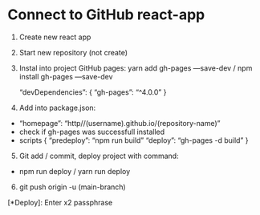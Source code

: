 # Connect to GitHub react-app

1) Create new react app
2) Start new repository (not create)
3) Instal into project GitHub pages:
   yarn add gh-pages —save-dev / npm install gh-pages —save-dev

   “devDependencies”: {
   “gh-pages”: “^4.0.0”
   }

4) Add into package.json:
  - “homepage”: “http//(username).github.io/(repository-name)”
  - check if gh-pages was successfull installed
  - scripts {
    “predeploy”: “npm run build”
    “deploy”: “gh-pages -d build”
    }

5) Git add / commit, deploy project with command:
  - npm run deploy / yarn run deploy

6) git push origin -u (main-branch)

[*Deploy]: Enter x2 passphrase